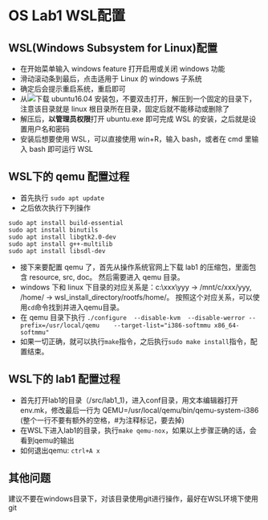 OS Lab1 WSL配置
====================

WSL(Windows Subsystem for Linux)配置
----------------------

- 在开始菜单输入 windows feature 打开启用或关闭 windows 功能
- 滑动滚动条到最后，点击适用于 Linux 的 windows 子系统
- 确定后会提示重启系统，重启即可
- 从![](https://aka.ms/wsl-ubuntu-1604)下载 ubuntu16.04 安装包，不要双击打开，解压到一个固定的目录下，注意该目录就是 linux 根目录所在目录，固定后就不能移动或删除了
- 解压后，**以管理员权限**打开 ubuntu.exe 即可完成 WSL 的安装，之后就是设置用户名和密码
- 安装后想要使用 WSL，可以直接使用 win+R，输入 bash，或者在 cmd 里输入 bash 即可运行 WSL

WSL下的 qemu 配置过程
----------------------

- 首先执行 `sudo apt update`
- 之后依次执行下列操作
```shell
sudo apt install build-essential
sudo apt install binutils
sudo apt install libgtk2.0-dev
sudo apt install g++-multilib
sudo apt install libsdl-dev
```
- 接下来要配置 qemu 了，首先从操作系统官网上下载 lab1 的压缩包，里面包含 resource, src, doc。 然后需要进入 qemu 目录。
- windows 下和 linux 下目录的对应关系是：c:\xxx\yyy -> /mnt/c/xxx/yyy, /home/<user> -> wsl_install_directory/rootfs/home/<user>。 按照这个对应关系，可以使用`cd`命令找到并进入qemu目录。
- 在 qemu 目录下执行 `./configure  --disable-kvm  --disable-werror --prefix=/usr/local/qemu    --target-list="i386-softmmu x86_64-softmmu"`
- 如果一切正确，就可以执行`make`指令，之后执行`sudo make install`指令，配置结束。

WSL下的 lab1 配置过程
----------------------
- 首先打开lab1的目录（/src/lab1_1)，进入conf目录，用文本编辑器打开env.mk，修改最后一行为 QEMU=/usr/local/qemu/bin/qemu-system-i386 (整个一行不要有额外的空格，#为注释标记，要去掉)
- 在WSL下进入lab1的目录，执行`make qemu-nox`，如果以上步骤正确的话，会看到qemu的输出
- 如何退出qemu: `ctrl+A x` 

其他问题
---------------------
建议不要在windows目录下，对该目录使用git进行操作，最好在WSL环境下使用git